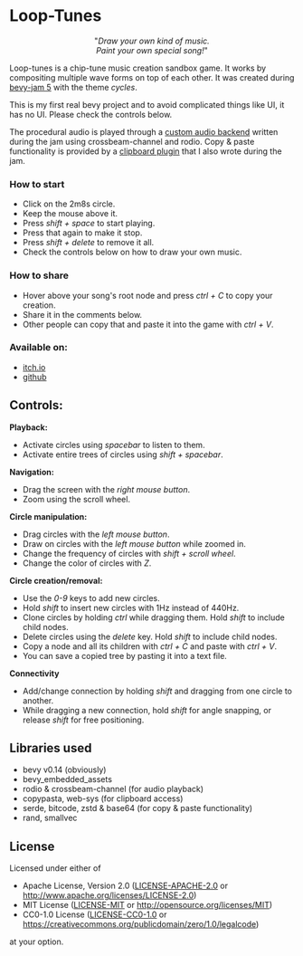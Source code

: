 # Loop-Tunes

<p align="center">
"<em>Draw your own kind of music.<br/>Paint your own special song!</em>"
</p>

Loop-tunes is a chip-tune music creation sandbox game. It works by compositing multiple wave forms on top of each other.
It was created during [bevy-jam 5](https://itch.io/jam/bevy-jam-5) with the theme *cycles*.

This is my first real bevy project and to avoid complicated things like UI, it has no UI. Please check the controls below.

The procedural audio is played through a [custom audio backend](src/looptunes.rs) written during the jam using crossbeam-channel and rodio.
Copy & paste functionality is provided by a [clipboard plugin](src/clipboard.rs) that I also wrote during the jam.

### How to start
- Click on the 2m8s circle.
- Keep the mouse above it.
- Press *shift + space* to start playing.
- Press that again to make it stop.
- Press *shift + delete* to remove it all. 
- Check the controls below on how to draw your own music.

### How to share
- Hover above your song's root node and press *ctrl + C* to copy your creation.
- Share it in the comments below.
- Other people can copy that and paste it into the game with *ctrl + V*. 

### Available on:

- [itch.io](https://bcmpinc.itch.io/loop-tunes)
- [github](https://github.com/bcmpinc/looptunes)

## Controls:

**Playback:**
- Activate circles using *spacebar* to listen to them.
- Activate entire trees of circles using *shift + spacebar*.

**Navigation:**
- Drag the screen with the *right mouse button*.
- Zoom using the scroll wheel.

**Circle manipulation:**
- Drag circles with the *left mouse button*.
- Draw on circles with the *left mouse button* while zoomed in.
- Change the frequency of circles with *shift + scroll wheel*.
- Change the color of circles with *Z*.

**Circle creation/removal:**
- Use the *0-9* keys to add new circles.
- Hold *shift* to insert new circles with 1Hz instead of 440Hz.
- Clone circles by holding *ctrl* while dragging them. Hold *shift* to include child nodes.
- Delete circles using the *delete* key. Hold *shift* to include child nodes. 
- Copy a node and all its children with *ctrl + C* and paste with *ctrl + V*.
- You can save a copied tree by pasting it into a text file.

**Connectivity**
- Add/change connection by holding *shift* and dragging from one circle to another.
- While dragging a new connection, hold *shift* for angle snapping, or release *shift* for free positioning.

## Libraries used
- bevy v0.14 (obviously)
- bevy_embedded_assets
- rodio & crossbeam-channel (for audio playback)
- copypasta, web-sys (for clipboard access)
- serde, bitcode, zstd & base64 (for copy & paste functionality)
- rand, smallvec

## License

Licensed under either of

* Apache License, Version 2.0
   ([LICENSE-APACHE-2.0](LICENSE-Apache-2.0) or <http://www.apache.org/licenses/LICENSE-2.0>)
* MIT License
   ([LICENSE-MIT](LICENSE-MIT) or <http://opensource.org/licenses/MIT>)
* CC0-1.0 License
   ([LICENSE-CC0-1.0](LICENSE-CC0-1.0) or <https://creativecommons.org/publicdomain/zero/1.0/legalcode>)

at your option.

